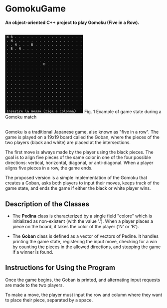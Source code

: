 # GomokuGame

**An object-oriented C++ project to play Gomoku (Five in a Row).**

<br>

<img src="goban.png" width="250"> 
Fig. 1 Example of game state during a Gomoku match


<br>
<br>

Gomoku is a traditional Japanese game, also known as "five in a row". The game is played on a 19x19 board called the Goban, where the pieces of the two players (black and white) are placed at the intersections. 

The first move is always made by the player using the black pieces. The goal is to align five pieces of the same color in one of the four possible directions: vertical, horizontal, diagonal, or anti-diagonal. When a player aligns five pieces in a row, the game ends.

The proposed version is a simple implementation of the Gomoku that creates a Goban, asks both players to input their moves, keeps track of the game state, and ends the game if either the black or white player wins.

Description of the Classes
-----------------------

- The **Pedina** class is characterized by a single field "colore" which is initialized as non-existent (with the value '.'). When a player places a piece on the board, it takes the color of the player ('N' or 'B').

- The **Goban** class is defined as a vector of vectors of Pedine. It handles printing the game state, registering the input move, checking for a win by counting the pieces in the allowed directions, and stopping the game if a winner is found.

Instructions for Using the Program
-----------------------

Once the game begins, the Goban is printed, and alternating input requests are made to the two players.

To make a move, the player must input the row and column where they want to place their piece, separated by a space.

